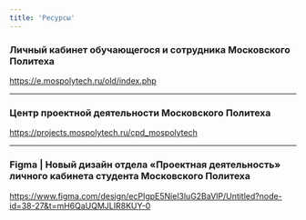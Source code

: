 ```yaml
---
title: 'Ресурсы'
---
```


### Личный кабинет обучающегося и сотрудника Московского Политеха

https://e.mospolytech.ru/old/index.php

---

### Центр проектной деятельности Московского Политеха

https://projects.mospolytech.ru/cpd_mospolytech

---

### Figma | Новый дизайн отдела «Проектная деятельность» личного кабинета студента Московского Политеха

https://www.figma.com/design/ecPIgpE5Niel3luG2BaVlP/Untitled?node-id=38-27&t=mH6QaUQMJLIR8KUY-0

